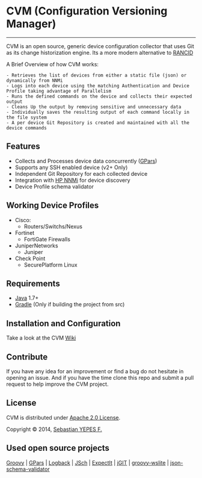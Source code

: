 CVM (Configuration Versioning Manager)
================
---
CVM is an open source, generic device configuration collector that uses Git as its change historization engine. Its a more modern alternative to 
[RANCID](http://www.shrubbery.net/rancid/)

A Brief Overview  of how CVM works:

    - Retrieves the list of devices from either a static file (json) or dynamically from NNMi
    - Logs into each device using the matching Authentication and Device Profile taking advantage of Parallelism
    - Runs the defined commands on the device and collects their expected output
    - Cleans Up the output by removing sensitive and unnecessary data
    - Individually saves the resulting output of each command locally in the file system
    - A per device Git Repository is created and maintained with all the device commands

## Features
- Collects and Processes device data concurrently ([GPars](http://gpars.codehaus.org))
- Supports any SSH enabled device (v2+ Only)
- Independent Git Repository for each collected device
- Integration with [HP NNMi](http://www8.hp.com/us/en/software-solutions/network-node-manager-i-network-management-software/) for device discovery
- Device Profile schema validator

## Working Device Profiles
- Cisco:
  - Routers/Switchs/Nexus
- Fortinet
  - FortiGate Firewalls
- JuniperNetworks
  - Juniper
- Check Point
  - SecurePlatform Linux

## Requirements
- [Java](http://www.java.com) 1.7+
- [Gradle](http://www.gradle.org) (Only if building the project from src)

## Installation and Configuration
Take a look at the CVM [Wiki](https://github.com/syepes/cvm/wiki)

## Contribute
If you have any idea for an improvement or find a bug do not hesitate in opening an issue.
And if you have the time clone this repo and submit a pull request to help improve the CVM project.

## License
CVM is distributed under [Apache 2.0 License](http://www.apache.org/licenses/LICENSE-2.0).

Copyright &copy; 2014, [Sebastian YEPES F.](mailto:syepes@gmail.com)

## Used open source projects
[Groovy](http://groovy.codehaus.org) |
[GPars](http://gpars.codehaus.org) |
[Logback](http://logback.qos.ch) |
[JSch](http://www.jcraft.com/jsch) |
[ExpectIt](https://github.com/Alexey1Gavrilov/ExpectIt) |
[jGIT](http://www.eclipse.org/jgit) |
[groovy-wslite](https://github.com/jwagenleitner/groovy-wslite) |
[json-schema-validator](https://github.com/fge/json-schema-validator)


